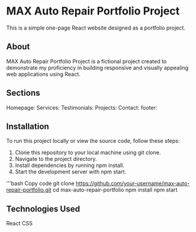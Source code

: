 # MAX Auto Repair Portfolio Project

This is a simple one-page React website designed as a portfolio project.

## About
MAX Auto Repair Portfolio Project is a fictional project created to demonstrate my proficiency in building responsive and visually appealing web applications using React. 

## Sections
Homepage:
Services:
Testimonials:
Projects: 
Contact:
footer:

## Installation
To run this project locally or view the source code, follow these steps:

1. Clone this repository to your local machine using git clone.
2. Navigate to the project directory.
3. Install dependencies by running npm install.
4. Start the development server with npm start.

'''bash
Copy code
git clone https://github.com/your-username/max-auto-repair-portfolio.git
cd max-auto-repair-portfolio
npm install
npm start

## Technologies Used
React
CSS

